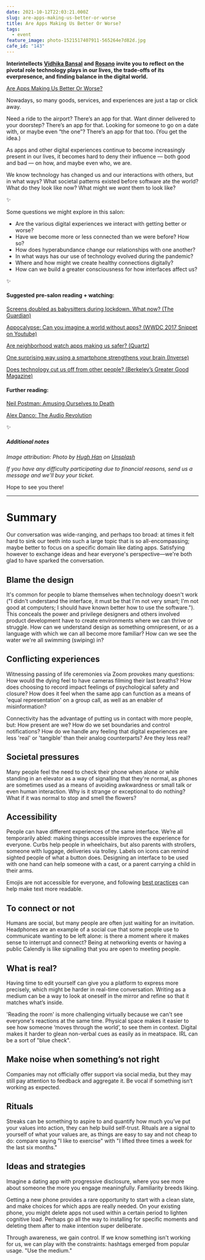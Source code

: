 ```yaml
---
date: 2021-10-12T22:03:21.000Z
slug: are-apps-making-us-better-or-worse
title: Are Apps Making Us Better Or Worse?
tags:
  - event
feature_image: photo-1521517407911-565264e7d82d.jpg
cafe_id: "143"
---
```

**Interintellects** [**Vidhika Bansal**](https://twitter.com/vidhster) **and** [**Rosano**](https://twitter.com/rosano) **invite you to reflect on the pivotal role technology plays in our lives, the trade-offs of its everpresence, and finding balance in the digital world.**

[Are Apps Making Us Better Or Worse?](https://interintellect.com/salon/are-apps-making-us-better-or-worse/)

Nowadays, so many goods, services, and experiences are just a tap or click away.

Need a ride to the airport? There’s an app for that. Want dinner delivered to your doorstep? There’s an app for that. Looking for someone to go on a date with, or maybe even “the one”? There’s an app for that too. (You get the idea.)

As apps and other digital experiences continue to become increasingly present in our lives, it becomes hard to deny their influence — both good and bad — on how, and maybe even who, we are.

We know technology has changed us and our interactions with others, but in what ways? What societal patterns existed before software ate the world? What do they look like now? What might we _want_ them to look like?

✨

Some questions we might explore in this salon:

* Are the various digital experiences we interact with getting better or worse?
* Have we become more or less connected than we were before? How so?
* How does hyperabundance change our relationships with one another?
* In what ways has our use of technology evolved during the pandemic?
* Where and how might we create healthy connections digitally?
* How can we build a greater consciousness for how interfaces affect us?

✨

#### Suggested pre-salon reading + watching:

[Screens doubled as babysitters during lockdown. What now? (The Guardian)](https://www.theguardian.com/commentisfree/2021/oct/03/screens-babysitters-lockdown-children-technology-)

[Appocalypse: Can you imagine a world without apps? (WWDC 2017 Snippet on Youtube)](https://www.youtube.com/watch?v=-co1JY4cjTs&ab%5Fchannel=FuriousStallion)

[Are neighborhood watch apps making us safer? (Quartz)](https://qz.com/1719954/mobile-phone-apps-like-citizen-aim-to-curb-neighborhood-crime/)

[One surprising way using a smartphone strengthens your brain (Inverse)](https://www.inverse.com/mind-body/smartphone-cognitive-abilities)

[Does technology cut us off from other people? (Berkeley’s Greater Good Magazine)](https://greatergood.berkeley.edu/article/item/does%5Ftechnology%5Fcut%5Fus%5Foff%5Ffrom%5Fother%5Fpeople)

#### Further reading:

[Neil Postman: Amusing Ourselves to Death](https://www.goodreads.com/en/book/show/74034.Amusing%5FOurselves%5Fto%5FDeath)

[Alex Danco: The Audio Revolution](https://alexdanco.com/2019/10/17/the-audio-revolution/)

✨

##### Additional notes

_Image attribution: Photo by_ [_Hugh Han_](https://unsplash.com/@hughhan) _on_ [_Unsplash_](https://unsplash.com/photos/5pkYWUDDthQ)

_If you have any difficulty participating due to financial reasons, send us a message and we’ll buy your ticket._

Hope to see you there!

---

# Summary

Our conversation was wide-ranging, and perhaps too broad: at times it felt hard to sink our teeth into such a large topic that is so all-encompassing; maybe better to focus on a specific domain like dating apps. Satisfying however to exchange ideas and hear everyone's perspective—we're both glad to have sparked the conversation.

## Blame the design

It's common for people to blame themselves when technology doesn't work ("I didn't understand the interface, it must be that I'm not very smart; I'm not good at computers; I should have known better how to use the software."). This conceals the power and privilege designers and others involved product development have to create environments where we can thrive or struggle. How can we understand design as something omnipresent, or as a language with which we can all become more familiar? How can we see the water we're all swimming (swiping) in?

## Conflicting experiences

Witnessing passing of life ceremonies via Zoom provokes many questions: How would the dying feel to have cameras filming their last breaths? How does choosing to record impact feelings of psychological safety and closure? How does it feel when the same app can function as a means of 'equal representation' on a group call, as well as an enabler of misinformation?

Connectivity has the advantage of putting us in contact with more people, but: How present are we? How do we set boundaries and control notifications? How do we handle any feeling that digital experiences are less 'real' or 'tangible' than their analog counterparts? Are they less real?

## Societal pressures

Many people feel the need to check their phone when alone or while standing in an elevator as a way of signalling that they're normal, as phones are sometimes used as a means of avoiding awkwardness or small talk or even human interaction. Why is it strange or exceptional to do nothing? What if it was normal to stop and smell the flowers?

## Accessibility

People can have different experiences of the same interface. We’re all temporarily abled: making things accessible improves the experience for everyone. Curbs help people in wheelchairs, but also parents with strollers, someone with luggage, deliveries via trolley. Labels on icons can remind sighted people of what a button does. Designing an interface to be used with one hand can help someone with a cast, or a parent carrying a child in their arms.

Emojis are not accessible for everyone, and following [best practices](https://blog.easterseals.com/emojis-and-accessibility-the-dos-and-donts-of-including-emojis-in-texts-and-emails/) can help make text more readable.

## To connect or not

Humans are social, but many people are often just waiting for an invitation. Headphones are an example of a social cue that some people use to communicate wanting to be left alone: is there a moment where it makes sense to interrupt and connect? Being at networking events or having a public Calendly is like signalling that you are open to meeting people.

## What is real?

Having time to edit yourself can give you a platform to express more precisely, which might be harder in real-time conversation. Writing as a medium can be a way to look at oneself in the mirror and refine so that it matches what’s inside.

'Reading the room' is more challenging virtually because we can't see everyone's reactions at the same time. Physical space makes it easier to see how someone ‘moves through the world’, to see them in context. Digital makes it harder to glean non-verbal cues as easily as in meatspace. IRL can be a sort of "blue check".

## Make noise when something’s not right

Companies may not officially offer support via social media, but they may still pay attention to feedback and aggregate it. Be vocal if something isn’t working as expected.

## Rituals

Streaks can be something to aspire to and quantify how much you’ve put your values into action, they can help build self-trust. Rituals are a signal to yourself of what your values are, as things are easy to say and not cheap to do: compare saying "I like to exercise" with "I lifted three times a week for the last six months."

## Ideas and strategies

Imagine a dating app with progressive disclosure, where you see more about someone the more you engage meaningfully. Familiarity breeds liking.

Getting a new phone provides a rare opportunity to start with a clean slate, and make choices for which apps are really needed. On your existing phone, you might delete apps not used within a certain period to lighten cognitive load. Perhaps go all the way to installing for specific moments and deleting them after to make intention super deliberate.

Through awareness, we gain control. If we know something isn't working for us, we can play with the constraints: hashtags emerged from popular usage. "Use the medium."
